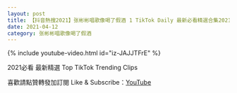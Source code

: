 ```yaml
---
layout: post
title: 【抖音熱搜2021】张彬彬唱歌像喝了假酒 1 TikTok Daily 最新必看精選合集2021 04 12
date: 2021-04-12
category: 张彬彬唱歌像喝了假酒
---
```


{% include youtube-video.html id="iz-JAJJTFrE" %}

2021必看 最新精選 Top TikTok Trending Clips

喜歡請點贊轉發加訂閱 Like & Subscribe：[YouTube](https://www.youtube.com/channel/UCAoR7VcanIPd04uEq_GIylA/videos)

